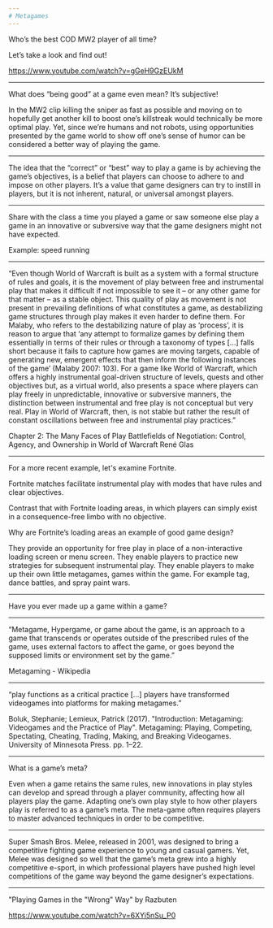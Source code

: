 ```yaml
---
# Metagames
---
```


Who’s the best COD MW2 player of all time?

Let’s take a look and find out!

<https://www.youtube.com/watch?v=gGeH9GzEUkM>

---

What does “being good” at a game even mean? It’s subjective!

In the MW2 clip killing the sniper as fast as possible and moving on to hopefully get another kill to boost one’s killstreak would technically be more optimal play. Yet, since we’re humans and not robots, using opportunities presented by the game world to show off one’s sense of humor can be considered a better way of playing the game.

---

The idea that the “correct” or “best” way to play a game is by achieving the game’s objectives, is a belief that players can choose to adhere to and impose on other players. It’s a value that game designers can try to instill in players, but it is not inherent, natural, or universal amongst players.

---

Share with the class a time you played a game or saw someone else play a game in an innovative or subversive way that the game designers might not have expected.

Example: speed running

---

“Even though World of Warcraft is built as a system with a formal structure of rules and goals, it is the movement of play between free and instrumental play that makes it difficult if not impossible to see it – or any other game for that matter – as a stable object. This quality of play as movement is not present in prevailing definitions of what constitutes a game, as destabilizing game structures through play makes it even harder to define them. For Malaby, who refers to the destabilizing nature of play as ‘process’, it is reason to argue that ‘any attempt to formalize games by defining them essentially in terms of their rules or through a taxonomy of types [...] falls short because it fails to capture how games are moving targets, capable of generating new, emergent effects that then inform the following instances of the game’ (Malaby 2007: 103). For a game like World of Warcraft, which offers a highly instrumental goal-driven structure of levels, quests and other objectives but, as a virtual world, also presents a space where players can play freely in unpredictable, innovative or subversive manners, the distinction between instrumental and free play is not conceptual but very real. Play in World of Warcraft, then, is not stable but rather the result of constant oscillations between free and instrumental play practices.”

Chapter 2: The Many Faces of Play
Battlefields of Negotiation: Control, Agency, and Ownership in World of Warcraft
René Glas

---

For a more recent example, let's examine Fortnite.

Fortnite matches facilitate instrumental play with modes that have rules and clear objectives.

Contrast that with Fortnite loading areas, in which players can simply exist in a consequence-free limbo with no objective.

Why are Fortnite’s loading areas an example of good game design?

They provide an opportunity for free play in place of a non-interactive loading screen or menu screen.
They enable players to practice new strategies for subsequent instrumental play.
They enable players to make up their own little metagames, games within the game. For example tag, dance battles, and spray paint wars.

---

Have you ever made up a game within a game?

---

“Metagame, Hypergame, or game about the game, is an approach to a game that transcends or operates outside of the prescribed rules of the game, uses external factors to affect the game, or goes beyond the supposed limits or environment set by the game.”

Metagaming - Wikipedia

---

“play functions as a critical practice [...] players have transformed videogames into platforms for making metagames.”

Boluk, Stephanie; Lemieux, Patrick (2017). "Introduction: Metagaming: Videogames and the Practice of Play". Metagaming: Playing, Competing, Spectating, Cheating, Trading, Making, and Breaking Videogames. University of Minnesota Press. pp. 1–22.

---

What is a game’s meta?

Even when a game retains the same rules, new innovations in play styles can develop and spread through a player community, affecting how all players play the game. Adapting one’s own play style to how other players play is referred to as a game’s meta. The meta-game often requires players to master advanced techniques in order to be competitive.

---

Super Smash Bros. Melee, released in 2001, was designed to bring a competitive fighting game experience to young and casual gamers. Yet, Melee was designed so well that the game’s meta grew into a highly competitive e-sport, in which professional players have pushed high level competitions of the game way beyond the game designer’s expectations.

---

"Playing Games in the "Wrong" Way" by Razbuten

<https://www.youtube.com/watch?v=6XYi5nSu_P0>
